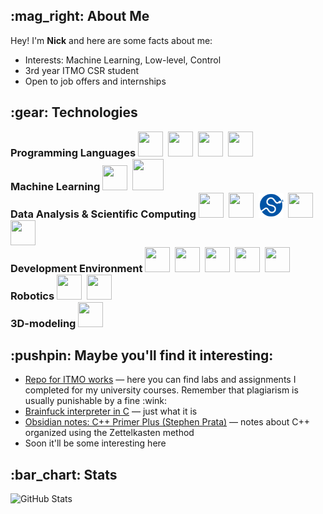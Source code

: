 <h2>:mag_right: About Me</h2>
<p>Hey! I'm <b>Nick</b> and here are some facts about me:</p>
<ul>
  <li> Interests: Machine Learning, Low-level, Control</li>
  <li> 3rd year ITMO CSR student</li>
  <li> Open to job offers and internships </li>
</ul>

<div id="header" align="left">
  <h2>:gear: Technologies</h2>
</div>

<div>
  <h3 style="display: inline;">Programming Languages</h3>
  <img src="https://cdn.jsdelivr.net/gh/devicons/devicon@latest/icons/cplusplus/cplusplus-original.svg" width=40 height=40/>&nbsp;
  <img src="https://cdn.jsdelivr.net/gh/devicons/devicon@latest/icons/c/c-original.svg"  width=40 height=40/>&nbsp;
  <img src="https://cdn.jsdelivr.net/gh/devicons/devicon@latest/icons/python/python-original.svg" width=40 height=40/>&nbsp;
  <img src="https://res.cloudinary.com/cagatayc/image/upload/c_scale,w_500/v1493914344/bf.png" width=40 height=40/>&nbsp;
</div>

<div>
  <h3 style="display: inline;">Machine Learning</h3>
  <img src="https://cdn.jsdelivr.net/gh/devicons/devicon@latest/icons/scikitlearn/scikitlearn-original.svg" width=40 height=40/>&nbsp;
  <img src="https://cdn.jsdelivr.net/gh/devicons/devicon@latest/icons/opencv/opencv-original.svg" width=50 height=50/>&nbsp;
</div>

<div>
  <h3 style="display: inline;">Data Analysis & Scientific Computing</h3>
  <img src="https://cdn.jsdelivr.net/gh/devicons/devicon@latest/icons/pandas/pandas-original-wordmark.svg" width=40 height=40/>&nbsp;
  <img src="https://cdn.jsdelivr.net/gh/devicons/devicon@latest/icons/numpy/numpy-original.svg" width=40 height=40/>&nbsp;
  <img src="https://raw.githubusercontent.com/scipy/scipy/main/doc/source/_static/logo.svg" width=40 height=40/>&nbsp;
  <img src="https://cdn.jsdelivr.net/gh/devicons/devicon@latest/icons/matlab/matlab-original.svg" width=40 height=40/>&nbsp;
  <img src="https://cdn.jsdelivr.net/gh/devicons/devicon@latest/icons/matplotlib/matplotlib-original.svg" width=40 height=40/>&nbsp;
</div>

<div>
  <h3 style="display: inline;">Development Environment</h3>
  <img src="https://cdn.jsdelivr.net/gh/devicons/devicon@latest/icons/vscode/vscode-original.svg" width=40 height=40/>&nbsp;
  <img src="https://cdn.jsdelivr.net/gh/devicons/devicon@latest/icons/linux/linux-original.svg" width=40 height=40/>&nbsp;
  <img src="https://cdn.jsdelivr.net/gh/devicons/devicon@latest/icons/windows8/windows8-original.svg" width=40 height=40/>&nbsp;
  <img src="https://cdn.jsdelivr.net/gh/devicons/devicon@latest/icons/vim/vim-original.svg" width=40 height=40/>&nbsp;
  <img src="https://cdn.jsdelivr.net/gh/devicons/devicon@latest/icons/bash/bash-original.svg" width=40 height=40/>&nbsp;
</div>

<div>
  <h3 style="display: inline;">Robotics</h3>
  <img src="https://cdn.jsdelivr.net/gh/devicons/devicon@latest/icons/ros/ros-original.svg" width=40 height=40/>&nbsp;
  <img src="https://cdn.jsdelivr.net/gh/devicons/devicon@latest/icons/raspberrypi/raspberrypi-original.svg" width=40 height=40/>&nbsp;
</div>

<div>
  <h3 style="display: inline;">3D-modeling</h3>
  <img src="https://cdn.jsdelivr.net/gh/devicons/devicon@latest/icons/blender/blender-original.svg" width=40 height=40/>&nbsp;
</div>

<h2> :pushpin: Maybe you'll find it interesting:</h2>
<ul>
  <li><a href="https://github.com/n-sukhov/ITMO-courses" target="_blank">Repo for ITMO works</a> — here you can find labs and assignments I completed for my university courses. Remember that plagiarism is usually punishable by a fine :wink:</li>
  <li><a href="https://github.com/n-sukhov/brainfuck-interpreter" target="_blank">Brainfuck interpreter in C</a> — just  what it is</li>
  <li><a href="https://github.com/n-sukhov/cpp-prata-materials" target="_blank">Obsidian notes: C++ Primer Plus (Stephen Prata)</a> — notes about C++ organized using the Zettelkasten method</li>
  <li>Soon it'll be some interesting here</li>
</ul>

<div id="header" align="left">
  <h2>:bar_chart: Stats</h2>
  <img src="https://github-readme-stats.vercel.app/api?username=n-sukhov&show_icons=true&theme=radical" alt="GitHub Stats"/>
</div>
